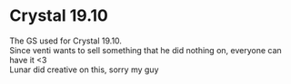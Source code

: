 # Crystal 19.10

The GS used for Crystal 19.10.<br>
Since venti wants to sell something that he did nothing on, everyone can have it <3<br>
Lunar did creative on this, sorry my guy

